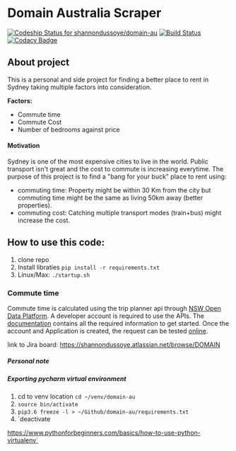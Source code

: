 # Domain Australia Scraper

[ ![Codeship Status for shannondussoye/domain-au](https://app.codeship.com/projects/dbac8260-a915-0136-761d-2e2cf4f8517e/status?branch=master)](https://app.codeship.com/projects/308716) [![Build Status](https://travis-ci.org/shannondussoye/domain-au.svg?branch=master)](https://travis-ci.org/shannondussoye/domain-au) [![Codacy Badge](https://api.codacy.com/project/badge/Grade/2463d3283dea4ec0891ec2d39ecd71dd)](https://www.codacy.com/app/shannondussoye/domain-au?utm_source=github.com&amp;utm_medium=referral&amp;utm_content=shannondussoye/domain-au&amp;utm_campaign=Badge_Grade)


## About project
This is a personal and side project for finding a better place to rent in Sydney taking multiple factors into consideration.

__Factors:__
- Commute time
- Commute Cost
- Number of bedrooms against price

#### Motivation
Sydney is one of the most expensive cities to live in the world. Public transport isn't great and the cost to commute is increasing everytime. 
The purpose of this project is to find a "bang for your buck" place to rent using:
 - commuting time: Property might be within 30 Km from the city but commuting time might be the same as living 50km away (better properties).
 - commuting cost: Catching multiple transport modes (train+bus) might increase the cost.
  

## How to use this code:
1. clone repo
2. Install libraties `pip install -r requirements.txt`
3. Linux/Max: `./startup.sh`

### Commute time
Commute time is calculated using the trip planner api through [NSW Open Data Platform](https://opendata.transport.nsw.gov.au/).
A developer account is required to use the APIs. The [documentation](https://opendata.transport.nsw.gov.au/get-started) contains all the required information to get started. 
Once the account and Application is created, the request can be tested [online](https://opendata.transport.nsw.gov.au/node/601/exploreapi).


 



link to Jira board: https://shannondussoye.atlassian.net/browse/DOMAIN

##### Personal note
##### Exporting pycharm virtual environment
1. cd to venv location `cd ~/venv/domain-au`
2. `source bin/activate`
3. `pip3.6 freeze -l > ~/Github/domain-au/requirements.txt` 
4. `deactivate

https://www.pythonforbeginners.com/basics/how-to-use-python-virtualenv`